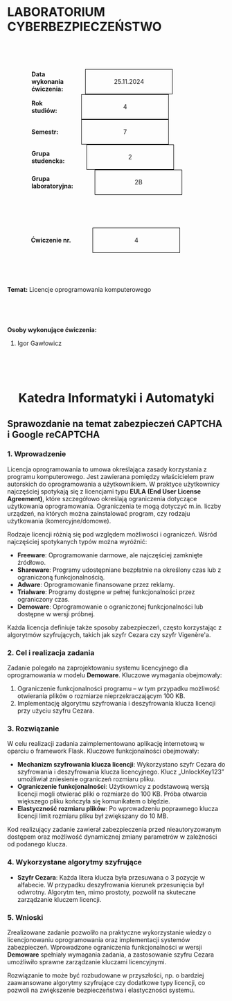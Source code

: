 <style>
h1, h4 {
    border-bottom: 0;
    display:flex;
    flex-direction: column;
    align-items: center;
      }
      
centerer{
    display: grid;
    grid-template-columns: 6fr 1fr 4fr;
    grid-template-rows: 1fr;

}
rectangle{
    border: 1px solid black;
    margin: 0px 50px 0px 50px;
    width: 200px;
    height: 4em;
    display: flex;
    flex-direction: column;
    align-items: center;
    justify-items: center;
}
Ltext{
    margin: auto auto auto 0;
    font-weight: bold;
    margin-left: 4em
}
Rtext{
    margin: auto;
}

row {
    display: flex;
    flex-direction: row;
    align-items: center;
    justify-content: center; 
}
 </style>
<h1>LABORATORIUM CYBERBEZPIECZEŃSTWO</h1>

&nbsp;

&nbsp;

<style>

</style>

<centerer>
    <Ltext>Data wykonania ćwiczenia:</Ltext>
    <div align="center">
        <rectangle>
            <Rtext>25.11.2024</Rtext>
        </rectangle>
    </div>
</centerer>

<centerer>
    <Ltext>Rok studiów:</Ltext>
    <div align="center">
        <rectangle>
            <Rtext>4</Rtext>
        </rectangle>
    </div>
</centerer>

<centerer>
    <Ltext>Semestr:</Ltext>
    <div align="center">
        <rectangle>
            <Rtext>7</Rtext>
        </rectangle>
    </div>
</centerer>

<centerer>
    <Ltext>Grupa studencka:</Ltext>
    <div align="center">
        <rectangle>
            <Rtext>2</Rtext>
        </rectangle>
    </div>
</centerer>

<centerer>
    <Ltext>Grupa laboratoryjna:</Ltext>
    <div align="center">
        <rectangle>
            <Rtext>2B</Rtext>
        </rectangle>
    </div>
</centerer>

&nbsp;

&nbsp;

<row>
    <b>Ćwiczenie nr.</b>
    <rectangle>
        <Rtext>4</Rtext>
    </rectangle>
</row>

&nbsp;

&nbsp;

<b>Temat: </b> Licencje oprogramowania komputerowego

&nbsp;

&nbsp;

<b>Osoby wykonujące ćwiczenia: </b>

1. Igor Gawłowicz

&nbsp;

&nbsp;

<h1>Katedra Informatyki i Automatyki</h1>

<div style="page-break-after: always;"></div>

## Sprawozdanie na temat zabezpieczeń CAPTCHA i Google reCAPTCHA

### 1. Wprowadzenie

Licencja oprogramowania to umowa określająca zasady korzystania z programu komputerowego. Jest zawierana pomiędzy właścicielem praw autorskich do oprogramowania a użytkownikiem. W praktyce użytkownicy najczęściej spotykają się z licencjami typu **EULA (End User License Agreement)**, które szczegółowo określają ograniczenia dotyczące użytkowania oprogramowania. Ograniczenia te mogą dotyczyć m.in. liczby urządzeń, na których można zainstalować program, czy rodzaju użytkowania (komercyjne/domowe).

Rodzaje licencji różnią się pod względem możliwości i ograniczeń. Wśród najczęściej spotykanych typów można wyróżnić:

- **Freeware**: Oprogramowanie darmowe, ale najczęściej zamknięte źródłowo.
- **Shareware**: Programy udostępniane bezpłatnie na określony czas lub z ograniczoną funkcjonalnością.
- **Adware**: Oprogramowanie finansowane przez reklamy.
- **Trialware**: Programy dostępne w pełnej funkcjonalności przez ograniczony czas.
- **Demoware**: Oprogramowanie o ograniczonej funkcjonalności lub dostępne w wersji próbnej.

Każda licencja definiuje także sposoby zabezpieczeń, często korzystając z algorytmów szyfrujących, takich jak szyfr Cezara czy szyfr Vigenère'a.

### 2. Cel i realizacja zadania

Zadanie polegało na zaprojektowaniu systemu licencyjnego dla oprogramowania w modelu **Demoware**. Kluczowe wymagania obejmowały:

1. Ograniczenie funkcjonalności programu – w tym przypadku możliwość otwierania plików o rozmiarze nieprzekraczającym 100 KB.
2. Implementację algorytmu szyfrowania i deszyfrowania klucza licencji przy użyciu szyfru Cezara.

### 3. Rozwiązanie

W celu realizacji zadania zaimplementowano aplikację internetową w oparciu o framework Flask. Kluczowe funkcjonalności obejmowały:

- **Mechanizm szyfrowania klucza licencji**: Wykorzystano szyfr Cezara do szyfrowania i deszyfrowania klucza licencyjnego. Klucz „UnlockKey123” umożliwiał zniesienie ograniczeń rozmiaru pliku.
- **Ograniczenie funkcjonalności**: Użytkownicy z podstawową wersją licencji mogli otwierać pliki o rozmiarze do 100 KB. Próba otwarcia większego pliku kończyła się komunikatem o błędzie.
- **Elastyczność rozmiaru plików**: Po wprowadzeniu poprawnego klucza licencji limit rozmiaru pliku był zwiększany do 10 MB.

Kod realizujący zadanie zawierał zabezpieczenia przed nieautoryzowanym dostępem oraz możliwość dynamicznej zmiany parametrów w zależności od podanego klucza.

### 4. Wykorzystane algorytmy szyfrujące

- **Szyfr Cezara**: Każda litera klucza była przesuwana o 3 pozycje w alfabecie. W przypadku deszyfrowania kierunek przesunięcia był odwrotny. Algorytm ten, mimo prostoty, pozwolił na skuteczne zarządzanie kluczem licencji.

### 5. Wnioski

Zrealizowane zadanie pozwoliło na praktyczne wykorzystanie wiedzy o licencjonowaniu oprogramowania oraz implementacji systemów zabezpieczeń. Wprowadzone ograniczenia funkcjonalności w wersji **Demoware** spełniały wymagania zadania, a zastosowanie szyfru Cezara umożliwiło sprawne zarządzanie kluczami licencyjnymi.

Rozwiązanie to może być rozbudowane w przyszłości, np. o bardziej zaawansowane algorytmy szyfrujące czy dodatkowe typy licencji, co pozwoli na zwiększenie bezpieczeństwa i elastyczności systemu.
